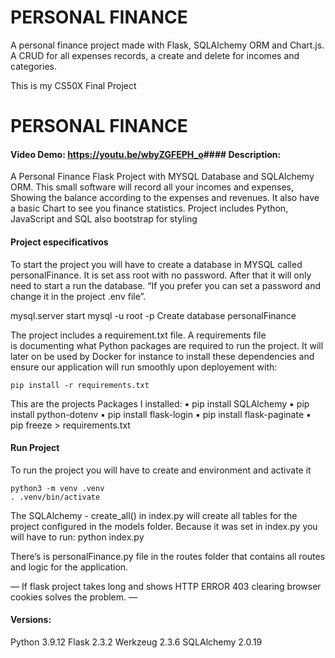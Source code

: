# PERSONAL FINANCE
A personal finance project made with Flask, SQLAlchemy ORM and Chart.js. A CRUD for all expenses records, a create and delete for incomes and categories.


This is my CS50X Final Project

# PERSONAL FINANCE
#### Video Demo:  <https://youtu.be/wbyZGFEPH_o>#### Description:
A Personal Finance Flask Project with MYSQL Database and SQLAlchemy ORM.
This small software will record all your incomes and expenses, Showing the balance according to the expenses and revenues. It also have a basic Chart to see you finance statistics. 
Project includes Python, JavaScript and SQL also bootstrap for styling

#### Project especificativos
To start the project you will have to create a database in MYSQL called personalFinance. It is set ass root with no password. After that it will only need to start a run the database. 
“If you prefer you can set a password and change it in the project .env file”.

mysql.server start
mysql -u root -p
Create database personalFinance

The project includes a requirement.txt file.
 A requirements file is documenting what Python packages are required to run the project. It will later on be used by Docker for instance to install these dependencies and ensure our application will run smoothly upon deployement with:

	pip install -r requirements.txt

This are the projects Packages I installed:
	▪	pip install SQLAlchemy
	▪	pip install python-dotenv
	▪	pip install flask-login
	▪	pip install flask-paginate
	▪	pip freeze > requirements.txt

#### Run Project
To run the project you will have to create and environment and activate it

	python3 -m venv .venv
	. .venv/bin/activate

The SQLAlchemy - create_all()  in index.py will create all tables for the project configured in the models folder. 
Because it was set in index.py you will have to run:
 	  python index.py

There’s is personalFinance.py file in the routes folder that contains all routes and logic for the application.

—
If flask project takes long and shows HTTP ERROR 403
clearing browser cookies solves the problem.
—

#### Versions:
Python 3.9.12
Flask 2.3.2
Werkzeug 2.3.6
SQLAlchemy 2.0.19
